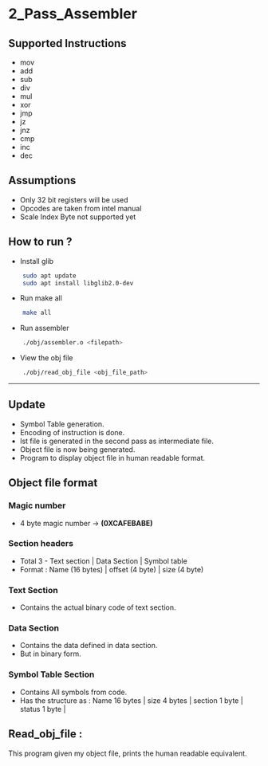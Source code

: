 # 2_Pass_Assembler

## Supported Instructions

- mov
- add
- sub
- div
- mul
- xor
- jmp
- jz
- jnz
- cmp
- inc
- dec

## Assumptions

- Only 32 bit registers will be used
- Opcodes are taken from intel manual
- Scale Index Byte not supported yet

## How to run ?

- Install glib

```bash
    sudo apt update
    sudo apt install libglib2.0-dev
```

- Run make all

```bash
    make all
```

- Run assembler

```bash
    ./obj/assembler.o <filepath>
```

- View the obj file

```bash
    ./obj/read_obj_file <obj_file_path>
```

---

## Update

- Symbol Table generation.
- Encoding of instruction is done.
- lst file is generated in the second pass as intermediate file.
- Object file is now being generated.
- Program to display object file in human readable format.

## Object file format

### Magic number

- 4 byte magic number -> **(0XCAFEBABE)**

### Section headers

- Total 3 - Text section | Data Section | Symbol table
- Format : Name (16 bytes) | offset (4 byte) | size (4 byte)

### Text Section

- Contains the actual binary code of text section.

### Data Section

- Contains the data defined in data section.
- But in binary form.

### Symbol Table Section

- Contains All symbols from code.
- Has the structure as : Name 16 bytes | size 4 bytes | section 1 byte | status 1 byte |

## Read_obj_file :

This program given my object file, prints the human readable equivalent.
